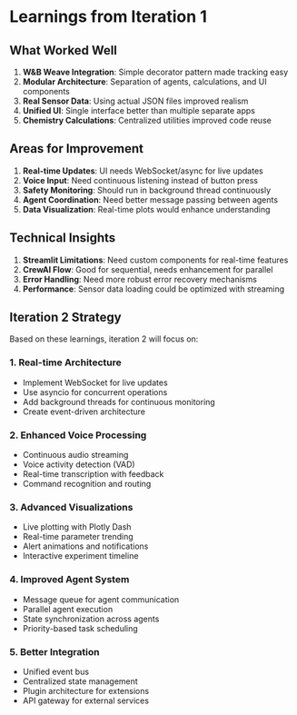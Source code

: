 # Learnings from Iteration 1

## What Worked Well
1. **W&B Weave Integration**: Simple decorator pattern made tracking easy
2. **Modular Architecture**: Separation of agents, calculations, and UI components
3. **Real Sensor Data**: Using actual JSON files improved realism
4. **Unified UI**: Single interface better than multiple separate apps
5. **Chemistry Calculations**: Centralized utilities improved code reuse

## Areas for Improvement
1. **Real-time Updates**: UI needs WebSocket/async for live updates
2. **Voice Input**: Need continuous listening instead of button press
3. **Safety Monitoring**: Should run in background thread continuously
4. **Agent Coordination**: Need better message passing between agents
5. **Data Visualization**: Real-time plots would enhance understanding

## Technical Insights
1. **Streamlit Limitations**: Need custom components for real-time features
2. **CrewAI Flow**: Good for sequential, needs enhancement for parallel
3. **Error Handling**: Need more robust error recovery mechanisms
4. **Performance**: Sensor data loading could be optimized with streaming

## Iteration 2 Strategy
Based on these learnings, iteration 2 will focus on:

### 1. Real-time Architecture
- Implement WebSocket for live updates
- Use asyncio for concurrent operations
- Add background threads for continuous monitoring
- Create event-driven architecture

### 2. Enhanced Voice Processing
- Continuous audio streaming
- Voice activity detection (VAD)
- Real-time transcription with feedback
- Command recognition and routing

### 3. Advanced Visualizations
- Live plotting with Plotly Dash
- Real-time parameter trending
- Alert animations and notifications
- Interactive experiment timeline

### 4. Improved Agent System
- Message queue for agent communication
- Parallel agent execution
- State synchronization across agents
- Priority-based task scheduling

### 5. Better Integration
- Unified event bus
- Centralized state management
- Plugin architecture for extensions
- API gateway for external services